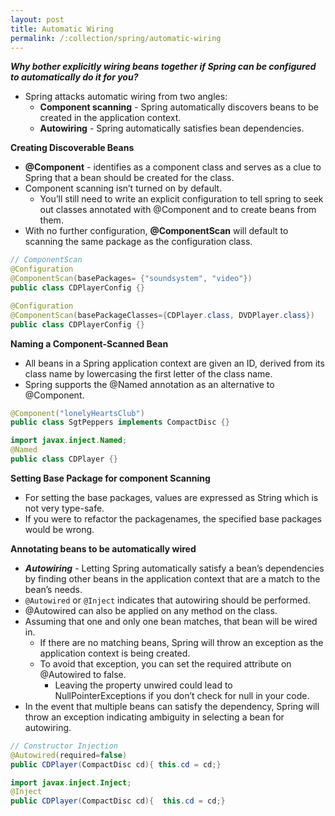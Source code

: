 ```yaml
---
layout: post
title: Automatic Wiring
permalink: /:collection/spring/automatic-wiring
---
```


***Why bother explicitly wiring beans together if Spring can be configured to automatically do it for you?***
- Spring attacks automatic wiring from two angles:
  - **Component scanning** - Spring automatically discovers beans to be created in the application context.
  - **Autowiring** - Spring automatically satisfies bean dependencies.

**Creating Discoverable Beans**
- **@Component** - identifies as a component class and serves as a clue to Spring that a bean should be created for the class.
- Component scanning isn’t turned on by default.
  - You’ll still need to write an explicit configuration to tell spring to seek out classes annotated with @Component and to create beans from them. 
- With no further configuration, **@ComponentScan** will default to scanning the same package as the configuration class.

```java
// ComponentScan
@Configuration
@ComponentScan(basePackages= {"soundsystem", "video"})
public class CDPlayerConfig {}

@Configuration
@ComponentScan(basePackageClasses={CDPlayer.class, DVDPlayer.class})
public class CDPlayerConfig {}
```

**Naming a Component-Scanned Bean**
- All beans in a Spring application context are given an ID, derived from its class name by lowercasing the first letter of the class name.
- Spring supports the @Named annotation as an alternative to @Component.

```java
@Component("lonelyHeartsClub")
public class SgtPeppers implements CompactDisc {}

import javax.inject.Named;
@Named
public class CDPlayer {}
```

**Setting Base Package for component Scanning**
- For setting the base packages, values are expressed as String which is not very type-safe.
- If you were to refactor the packagenames, the specified base packages would be wrong.

**Annotating beans to be automatically wired**
- ***Autowiring*** - Letting Spring automatically satisfy a bean’s dependencies by finding other beans in the application context that are a match to the bean’s needs.
- `@Autowired` or `@Inject` indicates that autowiring should be performed.
- @Autowired can also be applied on any method on the class.
- Assuming that one and only one bean matches, that bean will be wired in.
  - If there are no matching beans, Spring will throw an exception as the application context is being created. 
  -	To avoid that exception, you can set the required attribute on @Autowired to false. 
    - Leaving the property unwired could lead to NullPointerExceptions if you don’t check for null in your code.
- In the event that multiple beans can satisfy the dependency, Spring will throw an exception indicating ambiguity in selecting a bean for autowiring.

```java
// Constructor Injection
@Autowired(required=false)
public CDPlayer(CompactDisc cd){ this.cd = cd;}

import javax.inject.Inject;
@Inject
public CDPlayer(CompactDisc cd){  this.cd = cd;}
```